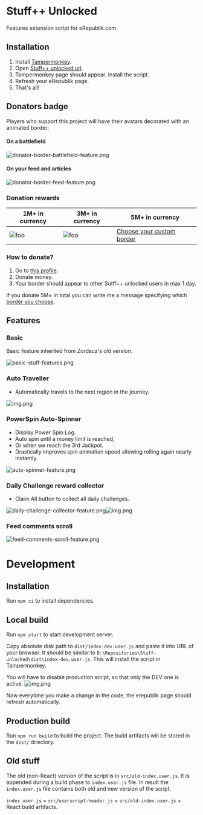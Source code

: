 # Stuff++ Unlocked

Features extension script for eRepublik.com.

## Installation

1. Install [Tampermonkey](https://www.tampermonkey.net/).
2. Open [Stuff++ unlocked url](https://github.com/Humberd/Stuff-unlocked/raw/master/src/index.user.js).
3. Tampermonkey page should appear. Install the script.
4. Refresh your eRepublik page.
5. That's all!

## Donators badge

Players who support this project
will have their avatars decorated with an animated border:

#### On a battlefield
![donator-border-battlefield-feature.png](assets%2Fdonator-border-battlefield-feature.png)

#### On your feed and articles
![donator-border-feed-feature.png](assets%2Fdonator-border-feed-feature.png)

### Donation rewards
| 1M+ in currency                                                                                                                    | 3M+ in currency                                                                                                                    | 5M+ in currency                                                                            |
|------------------------------------------------------------------------------------------------------------------------------------|------------------------------------------------------------------------------------------------------------------------------------|--------------------------------------------------------------------------------------------|
| ![foo](https://cdn.akamai.steamstatic.com/steamcommunity/public/images/items/2084820/63fb23284a65221b979c9baca15ac77dc2d4f564.png) | ![foo](https://cdn.akamai.steamstatic.com/steamcommunity/public/images/items/1037910/359032c610e13a8f370594b200b9ddf8b29aa8af.png) | [Choose your custom border](https://store.steampowered.com/points/shop/c/avatar/cluster/1) |

### How to donate?

1. Go to [this profile](https://www.erepublik.com/en/citizen/profile/4659830).
2. Donate money.
3. Your border should appear to other Sutff++ unlocked users in max 1 day.

If you donate 5M+ in total you can write me a message specifying
which [border you choose](https://store.steampowered.com/points/shop/c/avatar/cluster/1).

## Features

### Basic

Basic feature inherited from Zordacz's old version.

![basic-stuff-features.png](assets%2Fbasic-stuff-features.png)

### Auto Traveller

* Automatically travels to the next region in the journey.

![img.png](assets/an-amazing-journey-auto-traveller-feature.png)

### PowerSpin Auto-Spinner

* Display Power Spin Log.
* Auto spin until a money limit is reached,
* Or when we reach the 3rd Jackpot.
* Drastically improves spin animation speed allowing rolling again nearly instantly.

![auto-spinner-feature.png](assets%2Fauto-spinner-feature.png)

### Daily Challenge reward collector

* Claim All button to collect all daily challenges.

![daily-challenge-collector-feature.png](assets%2Fdaily-challenge-collector-feature.png)![img.png](assets/img.png)

### Feed comments scroll

![feed-comments-scroll-feature.png](assets%2Ffeed-comments-scroll-feature.png)


# Development

## Installation
Run `npm ci` to install dependencies.

## Local build
Run `npm start` to start development server.

Copy absolute disk path to `dist/index-dev.user.js` and paste it into URL of your browser.
It should be similar to `D:\Repositories\Stuff-unlocked\dist\index-dev.user.js`.
This will install the script in Tampermonkey.

You will have to disable production script, so that only the DEV one is active.
![img.png](assets/img.png)

Now everytime you make a change in the code, the erepublik page should refresh automatically.

## Production build
Run `npm run build` to build the project. The build artifacts will be stored in the `dist/` directory.

## Old stuff
The old (non-React) version of the script is in `src/old-index.user.js`.
It is appended during a build phase to `index.user.js` file.
In result the `index.user.js` file contains both old and new version of the script.

`index.user.js` = `src/userscript-header.js` + `src/old-index.user.js` + React build artifacts.
